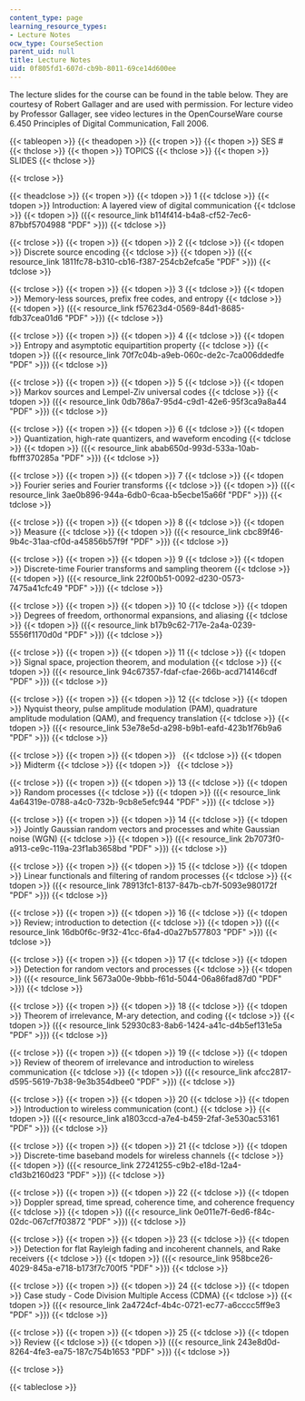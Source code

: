 ```yaml
---
content_type: page
learning_resource_types:
- Lecture Notes
ocw_type: CourseSection
parent_uid: null
title: Lecture Notes
uid: 0f805fd1-607d-cb9b-8011-69ce14d600ee
---
```


The lecture slides for the course can be found in the table below. They are courtesy of Robert Gallager and are used with permission. For lecture video by Professor Gallager, see video lectures in the OpenCourseWare course 6.450 Principles of Digital Communication, Fall 2006.

{{< tableopen >}}
{{< theadopen >}}
{{< tropen >}}
{{< thopen >}}
SES #
{{< thclose >}}
{{< thopen >}}
TOPICS
{{< thclose >}}
{{< thopen >}}
SLIDES
{{< thclose >}}

{{< trclose >}}

{{< theadclose >}}
{{< tropen >}}
{{< tdopen >}}
1
{{< tdclose >}}
{{< tdopen >}}
Introduction: A layered view of digital communication
{{< tdclose >}}
{{< tdopen >}}
({{< resource_link b114f414-b4a8-cf52-7ec6-87bbf5704988 "PDF" >}})
{{< tdclose >}}

{{< trclose >}}
{{< tropen >}}
{{< tdopen >}}
2
{{< tdclose >}}
{{< tdopen >}}
Discrete source encoding
{{< tdclose >}}
{{< tdopen >}}
({{< resource_link 1811fc78-b310-cb16-f387-254cb2efca5e "PDF" >}})
{{< tdclose >}}

{{< trclose >}}
{{< tropen >}}
{{< tdopen >}}
3
{{< tdclose >}}
{{< tdopen >}}
Memory-less sources, prefix free codes, and entropy
{{< tdclose >}}
{{< tdopen >}}
({{< resource_link f57623d4-0569-84d1-8685-fdb37cea01d6 "PDF" >}})
{{< tdclose >}}

{{< trclose >}}
{{< tropen >}}
{{< tdopen >}}
4
{{< tdclose >}}
{{< tdopen >}}
Entropy and asymptotic equipartition property
{{< tdclose >}}
{{< tdopen >}}
({{< resource_link 70f7c04b-a9eb-060c-de2c-7ca006ddedfe "PDF" >}})
{{< tdclose >}}

{{< trclose >}}
{{< tropen >}}
{{< tdopen >}}
5
{{< tdclose >}}
{{< tdopen >}}
Markov sources and Lempel-Ziv universal codes
{{< tdclose >}}
{{< tdopen >}}
({{< resource_link 0db786a7-95d4-c9d1-42e6-95f3ca9a8a44 "PDF" >}})
{{< tdclose >}}

{{< trclose >}}
{{< tropen >}}
{{< tdopen >}}
6
{{< tdclose >}}
{{< tdopen >}}
Quantization, high-rate quantizers, and waveform encoding
{{< tdclose >}}
{{< tdopen >}}
({{< resource_link abab650d-993d-533a-10ab-fbfff370285a "PDF" >}})
{{< tdclose >}}

{{< trclose >}}
{{< tropen >}}
{{< tdopen >}}
7
{{< tdclose >}}
{{< tdopen >}}
Fourier series and Fourier transforms
{{< tdclose >}}
{{< tdopen >}}
({{< resource_link 3ae0b896-944a-6db0-6caa-b5ecbe15a66f "PDF" >}})
{{< tdclose >}}

{{< trclose >}}
{{< tropen >}}
{{< tdopen >}}
8
{{< tdclose >}}
{{< tdopen >}}
Measure
{{< tdclose >}}
{{< tdopen >}}
({{< resource_link cbc89f46-9b4c-31aa-cf0d-a45856b57f9f "PDF" >}})
{{< tdclose >}}

{{< trclose >}}
{{< tropen >}}
{{< tdopen >}}
9
{{< tdclose >}}
{{< tdopen >}}
Discrete-time Fourier transforms and sampling theorem
{{< tdclose >}}
{{< tdopen >}}
({{< resource_link 22f00b51-0092-d230-0573-7475a41cfc49 "PDF" >}})
{{< tdclose >}}

{{< trclose >}}
{{< tropen >}}
{{< tdopen >}}
10
{{< tdclose >}}
{{< tdopen >}}
Degrees of freedom, orthonormal expansions, and aliasing
{{< tdclose >}}
{{< tdopen >}}
({{< resource_link b17b9c62-717e-2a4a-0239-5556f1170d0d "PDF" >}})
{{< tdclose >}}

{{< trclose >}}
{{< tropen >}}
{{< tdopen >}}
11
{{< tdclose >}}
{{< tdopen >}}
Signal space, projection theorem, and modulation
{{< tdclose >}}
{{< tdopen >}}
({{< resource_link 94c67357-fdaf-cfae-266b-acd714146cdf "PDF" >}})
{{< tdclose >}}

{{< trclose >}}
{{< tropen >}}
{{< tdopen >}}
12
{{< tdclose >}}
{{< tdopen >}}
Nyquist theory, pulse amplitude modulation (PAM), quadrature amplitude modulation (QAM), and frequency translation
{{< tdclose >}}
{{< tdopen >}}
({{< resource_link 53e78e5d-a298-b9b1-eafd-423b1f76b9a6 "PDF" >}})
{{< tdclose >}}

{{< trclose >}}
{{< tropen >}}
{{< tdopen >}}
 
{{< tdclose >}}
{{< tdopen >}}
Midterm
{{< tdclose >}}
{{< tdopen >}}
 
{{< tdclose >}}

{{< trclose >}}
{{< tropen >}}
{{< tdopen >}}
13
{{< tdclose >}}
{{< tdopen >}}
Random processes
{{< tdclose >}}
{{< tdopen >}}
({{< resource_link 4a64319e-0788-a4c0-732b-9cb8e5efc944 "PDF" >}})
{{< tdclose >}}

{{< trclose >}}
{{< tropen >}}
{{< tdopen >}}
14
{{< tdclose >}}
{{< tdopen >}}
Jointly Gaussian random vectors and processes and white Gaussian noise (WGN)
{{< tdclose >}}
{{< tdopen >}}
({{< resource_link 2b7073f0-a913-ce9c-119a-23f1ab3658bd "PDF" >}})
{{< tdclose >}}

{{< trclose >}}
{{< tropen >}}
{{< tdopen >}}
15
{{< tdclose >}}
{{< tdopen >}}
Linear functionals and filtering of random processes
{{< tdclose >}}
{{< tdopen >}}
({{< resource_link 78913fc1-8137-847b-cb7f-5093e980172f "PDF" >}})
{{< tdclose >}}

{{< trclose >}}
{{< tropen >}}
{{< tdopen >}}
16
{{< tdclose >}}
{{< tdopen >}}
Review; introduction to detection
{{< tdclose >}}
{{< tdopen >}}
({{< resource_link 16db0f6c-9f32-41cc-6fa4-d0a27b577803 "PDF" >}})
{{< tdclose >}}

{{< trclose >}}
{{< tropen >}}
{{< tdopen >}}
17
{{< tdclose >}}
{{< tdopen >}}
Detection for random vectors and processes
{{< tdclose >}}
{{< tdopen >}}
({{< resource_link 5673a00e-9bbb-f61d-5044-06a86fad87d0 "PDF" >}})
{{< tdclose >}}

{{< trclose >}}
{{< tropen >}}
{{< tdopen >}}
18
{{< tdclose >}}
{{< tdopen >}}
Theorem of irrelevance, M-ary detection, and coding
{{< tdclose >}}
{{< tdopen >}}
({{< resource_link 52930c83-8ab6-1424-a41c-d4b5ef131e5a "PDF" >}})
{{< tdclose >}}

{{< trclose >}}
{{< tropen >}}
{{< tdopen >}}
19
{{< tdclose >}}
{{< tdopen >}}
Review of theorem of irrelevance and introduction to wireless communication
{{< tdclose >}}
{{< tdopen >}}
({{< resource_link afcc2817-d595-5619-7b38-9e3b354dbee0 "PDF" >}})
{{< tdclose >}}

{{< trclose >}}
{{< tropen >}}
{{< tdopen >}}
20
{{< tdclose >}}
{{< tdopen >}}
Introduction to wireless communication (cont.)
{{< tdclose >}}
{{< tdopen >}}
({{< resource_link a1803ccd-a7e4-b459-2faf-3e530ac53161 "PDF" >}})
{{< tdclose >}}

{{< trclose >}}
{{< tropen >}}
{{< tdopen >}}
21
{{< tdclose >}}
{{< tdopen >}}
Discrete-time baseband models for wireless channels
{{< tdclose >}}
{{< tdopen >}}
({{< resource_link 27241255-c9b2-e18d-12a4-c1d3b2160d23 "PDF" >}})
{{< tdclose >}}

{{< trclose >}}
{{< tropen >}}
{{< tdopen >}}
22
{{< tdclose >}}
{{< tdopen >}}
Doppler spread, time spread, coherence time, and coherence frequency
{{< tdclose >}}
{{< tdopen >}}
({{< resource_link 0e011e7f-6ed6-f84c-02dc-067cf7f03872 "PDF" >}})
{{< tdclose >}}

{{< trclose >}}
{{< tropen >}}
{{< tdopen >}}
23
{{< tdclose >}}
{{< tdopen >}}
Detection for flat Rayleigh fading and incoherent channels, and Rake receivers
{{< tdclose >}}
{{< tdopen >}}
({{< resource_link 958bce26-4029-845a-e718-b173f7c700f5 "PDF" >}})
{{< tdclose >}}

{{< trclose >}}
{{< tropen >}}
{{< tdopen >}}
24
{{< tdclose >}}
{{< tdopen >}}
Case study - Code Division Multiple Access (CDMA)
{{< tdclose >}}
{{< tdopen >}}
({{< resource_link 2a4724cf-4b4c-0721-ec77-a6cccc5ff9e3 "PDF" >}})
{{< tdclose >}}

{{< trclose >}}
{{< tropen >}}
{{< tdopen >}}
25
{{< tdclose >}}
{{< tdopen >}}
Review
{{< tdclose >}}
{{< tdopen >}}
({{< resource_link 243e8d0d-8264-4fe3-ea75-187c754b1653 "PDF" >}})
{{< tdclose >}}

{{< trclose >}}

{{< tableclose >}}